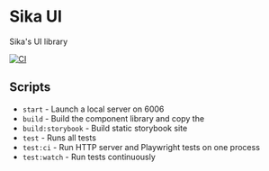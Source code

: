 # Sika UI

Sika's UI library

[![CI](https://github.com/sikaeducation/ui/actions/workflows/main.yml/badge.svg)](https://github.com/sikaeducation/ui/actions/workflows/main.yml)

## Scripts

* `start` - Launch a local server on 6006
* `build` - Build the component library and copy the
* `build:storybook` - Build static storybook site
* `test` - Runs all tests
* `test:ci` - Run HTTP server and Playwright tests on one process
* `test:watch` - Run tests continuously
